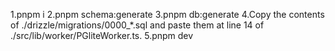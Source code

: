 1.pnpm i
2.pnpm schema:generate
3.pnpm db:generate
4.Copy the contents of ./drizzle/migrations/0000_*.sql and paste them at line 14 of ./src/lib/worker/PGliteWorker.ts.
5.pnpm dev